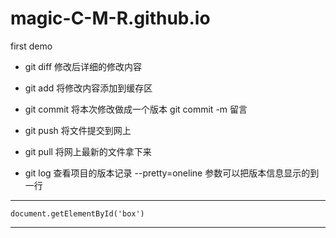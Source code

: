 # magic-C-M-R.github.io
first demo

* git diff 修改后详细的修改内容

* git add 将修改内容添加到缓存区

* git commit 将本次修改做成一个版本 git commit -m 留言

* git push 将文件提交到网上

* git pull 将网上最新的文件拿下来

* git log 查看项目的版本记录  --pretty=oneline 参数可以把版本信息显示的到一行

***********

`
document.getElementById('box')
`

***********
[id]: https://www.baidu.com/
